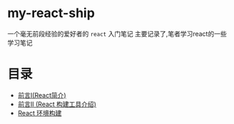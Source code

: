 # my-react-ship
一个毫无前段经验的爱好者的 `react` 入门笔记
主要记录了,笔者学习react的一些学习笔记
# 目录

*  [前言Ⅰ(React简介)][1]
*  [前言II (React 构建工具介绍)][2]
*  [React 环境构建][3]


  [1]: https://github.com/JimmieQian/my-react-ship/tree/master/lesson01
  [2]: https://github.com/JimmieQian/my-react-ship/tree/master/lesson01/react_tool_intro.md
  [3]: https://github.com/JimmieQian/my-react-ship/tree/master/lesson01/react_build.md